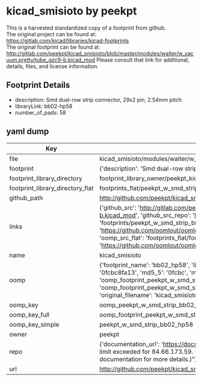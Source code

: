 # kicad_smisioto by peekpt  
This is a harvested standardized copy of a footprint from github.  
The original project can be found at:  
https://gitlab.com/kicad/libraries/kicad-footprints  
The original footprint can be found at:
http://gitlab.com/peekpt/kicad_smisioto/blob/master/modules/walter/w_vacuum.pretty/tube_gzc9-b.kicad_mod
Please consult that link for additional, details, files, and license information.  
## Footprint Details
* description: Smd dual-row strip connector, 29x2 pin, 2.54mm pitch  
* libraryLink: bb02-hp58  
* number_of_pads: 58  
## yaml dump  
| Key | Value |  
| --- | --- |  
| file | kicad_smisioto/modules/walter/w_smd_strip.pretty/bb02-hp58.kicad_mod |  
| footprint | {'description': 'Smd dual-row strip connector, 29x2 pin, 2.54mm pitch', 'libraryLink': 'bb02-hp58', 'number_of_pads': 58} |  
| footprint_library_directory | footprint_library_owner/peekpt_kicad_smisioto |  
| footprint_library_directory_flat | footprints_flat/peekpt_w_smd_strip_bb02_hp58/working |  
| github_path | http://github.com/peekpt/kicad_smisioto/blob/master/modules/walter/w_smd_strip.pretty/bb02-hp58.kicad_mod |  
| links | {'github_src': 'http://gitlab.com/peekpt/kicad_smisioto/blob/master/modules/walter/w_vacuum.pretty/tube_gzc9-b.kicad_mod', 'github_src_repo': 'https://gitlab.com/kicad/libraries/kicad-footprints', 'oomp_bot': 'footprints/peekpt_w_smd_strip_bb02_hp58/working', 'oomp_bot_github': 'https://github.com/oomlout/oomlout_oomp_footprint_bot/tree/main/footprints/peekpt_w_smd_strip_bb02_hp58/working', 'oomp_src_flat': 'footprints_flat/footprints_flat/peekpt_w_smd_strip_bb02_hp58/working', 'oomp_src_flat_github': 'https://github.com/oomlout/oomlout_oomp_footprint_src/tree/main/footprints_flat/peekpt_w_smd_strip_bb02_hp58/working'} |  
| name | kicad_smisioto |  
| oomp | {'footprint_name': 'bb02_hp58', 'library_name': 'w_smd_strip', 'md5': '0fcbc8fa134cc102974433704d908efa', 'md5_10': '0fcbc8fa13', 'md5_5': '0fcbc', 'md5_6': '0fcbc8', 'oomp_key': 'oomp_peekpt_w_smd_strip_bb02_hp58', 'oomp_key_extra': 'oomp_footprint_peekpt_w_smd_strip_bb02_hp58', 'oomp_key_full': 'oomp_footprint_peekpt_w_smd_strip_bb02_hp58_0fcbc8', 'oomp_key_simple': 'peekpt_w_smd_strip_bb02_hp58', 'original_filename': 'kicad_smisioto/modules/walter/w_smd_strip.pretty/bb02-hp58.kicad_mod', 'owner_name': 'peekpt'} |  
| oomp_key | oomp_peekpt_w_smd_strip_bb02_hp58 |  
| oomp_key_full | oomp_footprint_peekpt_w_smd_strip_bb02_hp58 |  
| oomp_key_simple | peekpt_w_smd_strip_bb02_hp58 |  
| owner | peekpt |  
| repo | {'documentation_url': 'https://docs.github.com/rest/overview/resources-in-the-rest-api#rate-limiting', 'message': "API rate limit exceeded for 84.66.173.59. (But here's the good news: Authenticated requests get a higher rate limit. Check out the documentation for more details.)"} |  
| url | http://github.com/peekpt/kicad_smisioto |  

